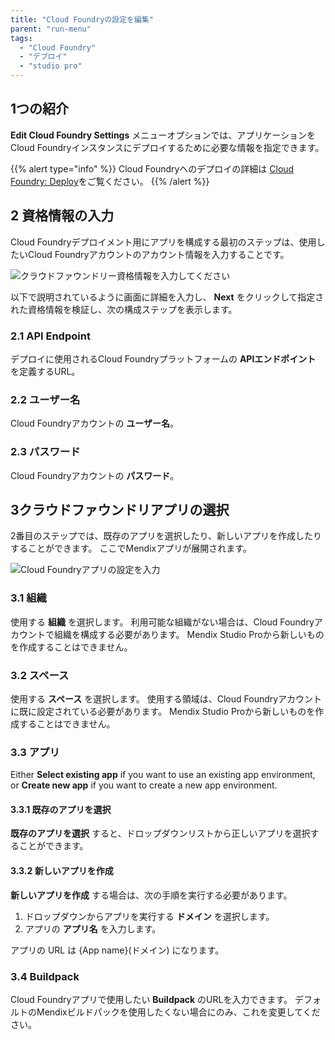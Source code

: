 ```yaml
---
title: "Cloud Foundryの設定を編集"
parent: "run-menu"
tags:
  - "Cloud Foundry"
  - "デプロイ"
  - "studio pro"
---
```


## 1つの紹介

**Edit Cloud Foundry Settings** メニューオプションでは、アプリケーションをCloud Foundryインスタンスにデプロイするために必要な情報を指定できます。

{{% alert type="info" %}}
Cloud Foundryへのデプロイの詳細は [Cloud Foundry: Deploy](/developerportal/deploy/cloud-foundry-deploy)をご覧ください。
{{% /alert %}}

## 2 資格情報の入力

Cloud Foundryデプロイメント用にアプリを構成する最初のステップは、使用したいCloud Foundryアカウントのアカウント情報を入力することです。

![クラウドファウンドリー資格情報を入力してください](attachments/run-menu/cloud-foundry-credentials.png)

以下で説明されているように画面に詳細を入力し、 **Next** をクリックして指定された資格情報を検証し、次の構成ステップを表示します。

### 2.1 API Endpoint

デプロイに使用されるCloud Foundryプラットフォームの **APIエンドポイント** を定義するURL。

### 2.2 ユーザー名

Cloud Foundryアカウントの **ユーザー名**。

### 2.3 パスワード

Cloud Foundryアカウントの **パスワード**。

## 3クラウドファウンドリアプリの選択

2番目のステップでは、既存のアプリを選択したり、新しいアプリを作成したりすることができます。 ここでMendixアプリが展開されます。

![Cloud Foundryアプリの設定を入力](attachments/run-menu/cloud-foundry-app-settings.png)

### 3.1 組織

使用する **組織** を選択します。 利用可能な組織がない場合は、Cloud Foundryアカウントで組織を構成する必要があります。 Mendix Studio Proから新しいものを作成することはできません。

### 3.2 スペース

使用する **スペース** を選択します。 使用する領域は、Cloud Foundryアカウントに既に設定されている必要があります。 Mendix Studio Proから新しいものを作成することはできません。

### 3.3 アプリ

Either **Select existing app** if you want to use an existing app environment, or **Create new app** if you want to create a new app environment.

#### 3.3.1 既存のアプリを選択

**既存のアプリを選択** すると、ドロップダウンリストから正しいアプリを選択することができます。

#### 3.3.2 新しいアプリを作成

**新しいアプリを作成** する場合は、次の手順を実行する必要があります。

1. ドロップダウンからアプリを実行する **ドメイン** を選択します。
2. アプリの **アプリ名** を入力します。

アプリの URL は {App name}(ドメイン) になります。

### 3.4 Buildpack

Cloud Foundryアプリで使用したい **Buildpack** のURLを入力できます。 デフォルトのMendixビルドパックを使用したくない場合にのみ、これを変更してください。
